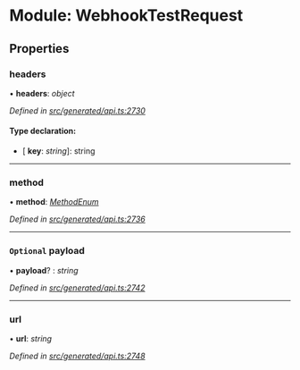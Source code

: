 # Module: WebhookTestRequest

## Properties

###  headers

• **headers**: *object*

*Defined in [src/generated/api.ts:2730](https://github.com/mailslurp/mailslurp-client/blob/a26884c/src/generated/api.ts#L2730)*

#### Type declaration:

* \[ **key**: *string*\]: string

___

###  method

• **method**: *[MethodEnum](../enums/_generated_api_.webhooktestrequest.methodenum.md)*

*Defined in [src/generated/api.ts:2736](https://github.com/mailslurp/mailslurp-client/blob/a26884c/src/generated/api.ts#L2736)*

___

### `Optional` payload

• **payload**? : *string*

*Defined in [src/generated/api.ts:2742](https://github.com/mailslurp/mailslurp-client/blob/a26884c/src/generated/api.ts#L2742)*

___

###  url

• **url**: *string*

*Defined in [src/generated/api.ts:2748](https://github.com/mailslurp/mailslurp-client/blob/a26884c/src/generated/api.ts#L2748)*
